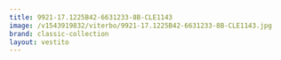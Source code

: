 ```yaml
---
title: 9921-17.1225B42-6631233-8B-CLE1143
image: /v1543919832/viterbo/9921-17.1225B42-6631233-8B-CLE1143.jpg
brand: classic-collection
layout: vestito
---
```

